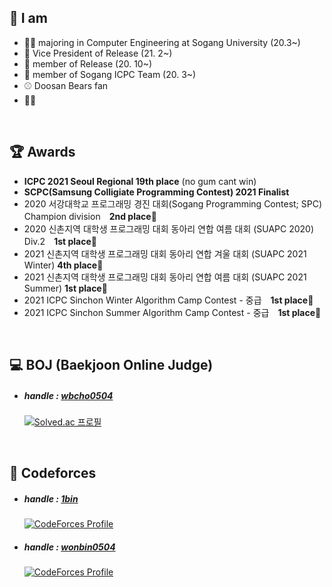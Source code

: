  ## 📣 I am
  * 👨‍🎓 majoring in Computer Engineering at Sogang University (20.3~)
  * 🐧 Vice President of Release (21. 2~)
  * 🐧 member of Release (20. 10~)
  * 🎈 member of Sogang ICPC Team (20. 3~)
  * ⚾ Doosan Bears fan
  * 🎾🎾


<br>

 ## 🏆 Awards
   * **ICPC 2021 Seoul Regional 19th place** (no gum cant win)
   * **SCPC(Samsung Colligiate Programming Contest) 2021 Finalist**     
   * 2020 서강대학교 프로그래밍 경진 대회(Sogang Programming Contest; SPC) Champion division　**2nd place**🥈
   * 2020 신촌지역 대학생 프로그래밍 대회 동아리 연합 여름 대회 (SUAPC 2020) Div.2　**1st place**🥇
   * 2021 신촌지역 대학생 프로그래밍 대회 동아리 연합 겨울 대회 (SUAPC 2021 Winter) **4th place**🥉
   * 2021 신촌지역 대학생 프로그래밍 대회 동아리 연합 여름 대회 (SUAPC 2021 Summer) **1st place**🥇 
   * 2021 ICPC Sinchon Winter Algorithm Camp Contest - 중급　**1st place**🥇
   * 2021 ICPC Sinchon Summer Algorithm Camp Contest - 중급　**1st place**🥇
	
<br>

 ## 💻 BOJ (Baekjoon Online Judge)
  * ##### handle : [wbcho0504](https://www.acmicpc.net/user/wbcho0504)
      [![Solved.ac
 프로필](http://mazassumnida.wtf/api/v2/generate_badge?boj=wbcho0504)](https://solved.ac/wbcho0504)
 
<br>

 ## 🗿 Codeforces
  * ##### handle : [1bin](https://codeforces.com/profile/1bin)
      [![CodeForces Profile](http://cf.leed.at?id=1bin)](https://codeforces.com/profile/1bin)
  * ##### handle : [wonbin0504](https://codeforces.com/profile/wonbin0504)
      [![CodeForces Profile](http://cf.leed.at?id=wonbin0504)](https://codeforces.com/profile/wonbin0504)
  
